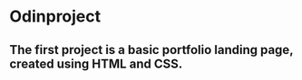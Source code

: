 # Odinproject 

## The first project is a basic portfolio landing page, created using HTML and CSS.
